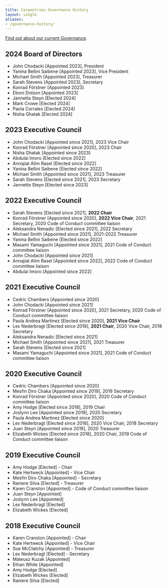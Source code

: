 ```yaml
---
title: Carpentries Governance History
layout: single
aliases:
- /governance-history/
---
```


[Find out about our current Governance](/about-us/governance/).

## 2024 Board of Directors
- John Chodacki  [Appointed 2023], President
- Yanina Bellini Saibene [Appointed 2023], Vice President
- Michael Smith [Appointed 2023], Treasurer
- Sarah Stevens [Appointed 2023], Secretary
- Konrad Förstner [Appointed 2023]
- Eboni Dotson [Appointed 2023]
- Jannetta Steyn [Elected 2024]
- Mark Crowe [Elected 2024]
- Paola Corrales [Elected 2024]
- Nisha Ghatak [Elected 2024]

## 2023 Executive Council

- John Chodacki  [Appointed since 2021], 2023 Vice Chair
- Konrad Förstner [Appointed since 2020], 2023 Chair
- Nisha Ghatak [Appointed since 2023]
- Abdulai Imoro [Elected since 2022]
- Annajiat Alim Rasel [Elected since 2022]
- Yanina Bellini Saibene [Elected since 2022]
- Michael Smith [Appointed since 2021], 2023 Treasurer
- Sarah Stevens [Elected since 2021], 2023 Secretary
- Jannetta Steyn [Elected since 2023]

## 2022 Executive Council

- Sarah Stevens [Elected since 2021], **2022 Chair**
- Konrad Förstner [Appointed since 2020], **2022 Vice Chair**, 2021 Secretary, 2020 Code of Conduct committee liaison
- Aleksandra Nenadic [Elected since 2021], 2022 Secretary
- Michael Smith [Appointed since 2021], 2021-2022 Treasurer
- Yanina Bellini Saibene [Elected since 2022]
- Masami Yamaguchi [Appointed since 2021], 2021 Code of Conduct committee liaison
- John Chodacki [Appointed since 2021]
- Annajiat Alim Rasel [Appointed since 2022], 2022 Code of Conduct  committee liaison
- Abdulai Imoro [Appointed since 2022]

## 2021 Executive Council

- Cedric Chambers [Appointed since 2020]
- John Chodacki [Appointed since 2021]
- Konrad Förstner [Appointed since 2020], 2021 Secretary, 2020 Code of Conduct committee liaison
- Paula Andrea Martinez [Elected since 2020], **2021 Vice Chair**
- Lex Nederbragt [Elected since 2018], **2021 Chair**, 2020 Vice Chair, 2018 Secretary
- Aleksandra Nenadic [Elected since 2021]
- Michael Smith [Appointed since 2021], 2021 Treasurer
- Sarah Stevens [Elected since 2021]
- Masami Yamaguchi [Appointed since 2021], 2021 Code of Conduct committee liaison


## 2020 Executive Council

- Cedric Chambers [Appointed since 2020]
- Mesfin Diro Chaka [Appointed since 2019], 2019 Secretary
- Konrad Förstner [Appointed since 2020], 2020 Code of Conduct committee liaison
- Amy Hodge [Elected since 2018], 2019 Chair
- Joslynn Lee [Appointed since 2019], 2020 Secretary
- Paula Andrea Martinez [Elected since 2020]
- Lex Nederbragt [Elected since 2018], 2020 Vice Chair, 2018 Secretary
- Juan Steyn [Appointed since 2019], 2020 Treasurer
- Elizabeth Wickes [Elected since 2018], 2020 Chair, 2019 Code of Conduct committee liaison

## 2019 Executive Council

- Amy Hodge [Elected] - Chair
- Kate Hertweck [Appointed] - Vice Chair
- Mesfin Diro Chaka [Appointed] - Secretary
- Raniere Silva [Elected] - Treasurer
- Karen Cranston [Appointed] - Code of Conduct committee liaison
- Juan Steyn [Appointed]
- Joslynn Lee [Appointed]
- Lex Nederbragt [Elected]
- Elizabeth Wickes [Elected]

## 2018 Executive Council

- Karen Cranston [Appointed] - Chair
- Kate Hertweck [Appointed] - Vice Chair
- Sue McClatchy [Appointed] - Treasurer
- Lex Nederbragt [Elected] - Secretary
- Mateusz Kuzak [Appointed]
- Ethan White [Appointed]
- Amy Hodge [Elected]
- Elizabeth Wickes [Elected]
- Raniere Silva [Elected]
